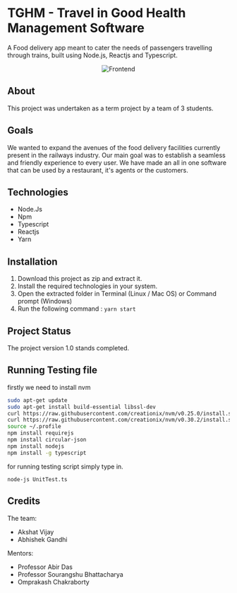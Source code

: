 # TGHM - Travel in Good Health Management Software

A Food delivery app meant to cater the needs of passengers travelling through trains, built using Node.js, Reactjs and Typescript.
<p align=center>
<img src="https://github.com/abhigandhi29/TGHM/blob/main/frontend_demo.gif" alt="Frontend">
  </p>

## About

This project was undertaken as a term project by a team of 3 students. 

## Goals

We wanted to expand the avenues of the food delivery facilities currently present in the railways industry. Our main goal was to establish a seamless and friendly experience to every user. We have made an all in one software that can be used by a restaurant, it's agents or the customers.

## Technologies

+ Node.Js
+ Npm
+ Typescript
+ Reactjs
+ Yarn

## Installation

1. Download this project as zip and extract it.
2. Install the required technologies in your system.
3. Open the extracted folder in Terminal (Linux / Mac OS) or Command prompt (Windows)
4. Run the following command : `yarn start`

## Project Status

The project version 1.0 stands completed.  

## Running Testing file

firstly we need to install nvm 

```bash
sudo apt-get update
sudo apt-get install build-essential libssl-dev
curl https://raw.githubusercontent.com/creationix/nvm/v0.25.0/install.sh | bash
curl https://raw.githubusercontent.com/creationix/nvm/v0.30.2/install.sh | bash
source ~/.profile
npm install requirejs
npm install circular-json
npm install nodejs
npm install -g typescript
```

for running testing script simply type in.

```
node-js UnitTest.ts
```



## Credits

The team:

* Akshat Vijay
* Abhishek Gandhi

Mentors:

* Professor Abir Das
* Professor Sourangshu Bhattacharya
* Omprakash Chakraborty



